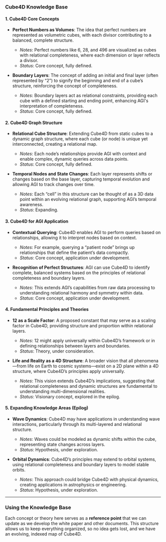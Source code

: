 ### Cube4D Knowledge Base

#### **1. Cube4D Core Concepts**

- **Perfect Numbers as Volumes**: The idea that perfect numbers are represented as volumetric cubes, with each divisor contributing to a balanced, complete structure.
  - *Notes*: Perfect numbers like 6, 28, and 496 are visualized as cubes with relational completeness, where each dimension or layer reflects a divisor.
  - *Status*: Core concept, fully defined.

- **Boundary Layers**: The concept of adding an initial and final layer (often represented by “2”) to signify the beginning and end of a cube’s structure, reinforcing the concept of completeness.
  - *Notes*: Boundary layers act as relational constraints, providing each cube with a defined starting and ending point, enhancing AGI's interpretation of completeness.
  - *Status*: Core concept, fully defined.

#### **2. Cube4D Graph Structure**

- **Relational Cube Structure**: Extending Cube4D from static cubes to a dynamic graph structure, where each cube (or node) is unique yet interconnected, creating a relational map.
  - *Notes*: Each node’s relationships provide AGI with context and enable complex, dynamic queries across data points.
  - *Status*: Core concept, fully defined.

- **Temporal Nodes and State Changes**: Each layer represents shifts or changes based on the base layer, capturing temporal evolution and allowing AGI to track changes over time.
  - *Notes*: Each “cell” in this structure can be thought of as a 3D data point within an evolving relational graph, supporting AGI’s temporal awareness.
  - *Status*: Expanding.

#### **3. Cube4D for AGI Application**

- **Contextual Querying**: Cube4D enables AGI to perform queries based on relationships, allowing it to interpret nodes based on context.
  - *Notes*: For example, querying a “patient node” brings up relationships that define the patient’s data compactly.
  - *Status*: Core concept, application under development.

- **Recognition of Perfect Structures**: AGI can use Cube4D to identify complete, balanced systems based on the principles of relational completeness and boundary layers.
  - *Notes*: This extends AGI’s capabilities from raw data processing to understanding relational harmony and symmetry within data.
  - *Status*: Core concept, application under development.

#### **4. Fundamental Principles and Theories**

- **12 as a Scale Factor**: A proposed constant that may serve as a scaling factor in Cube4D, providing structure and proportion within relational layers.
  - *Notes*: 12 might apply universally within Cube4D’s framework or in defining relationships between layers and boundaries.
  - *Status*: Theory, under consideration.

- **Life and Reality as a 4D Structure**: A broader vision that all phenomena—from life on Earth to cosmic systems—exist on a 2D plane within a 4D structure, where Cube4D’s principles apply universally.
  - *Notes*: This vision extends Cube4D’s implications, suggesting that relational completeness and dynamic structures are fundamental to understanding multi-dimensional realities.
  - *Status*: Visionary concept, explored in the epilog.

#### **5. Expanding Knowledge Areas (Epilog)**

- **Wave Dynamics**: Cube4D may have applications in understanding wave interactions, particularly through its multi-layered and relational structure.
  - *Notes*: Waves could be modeled as dynamic shifts within the cube, representing state changes across layers.
  - *Status*: Hypothesis, under exploration.

- **Orbital Dynamics**: Cube4D’s principles may extend to orbital systems, using relational completeness and boundary layers to model stable orbits.
  - *Notes*: This approach could bridge Cube4D with physical dynamics, creating applications in astrophysics or engineering.
  - *Status*: Hypothesis, under exploration.

---

### Using the Knowledge Base

Each concept or theory here serves as a **reference point** that we can update as we develop the white paper and other documents. This structure allows us to keep everything organized, so no idea gets lost, and we have an evolving, indexed map of Cube4D.
